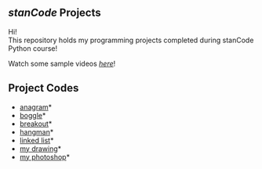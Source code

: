 ## *stanCode* Projects
Hi!\
This repository holds my programming projects completed during stanCode Python course!

Watch some sample videos *[here](https://drive.google.com/drive/folders/1Gi3bn9qPW_gR0ISyGzVPLd5Bztdvd7rF?fbclid=IwAR36BW3v_bHn-Idsh-0_ROSWLwrXOzoervZId25OOzH2LX4b6FCGDfULdDg)*!

## Project Codes
* [anagram]()*
* [boggle]()*
* [breakout]()*
* [hangman]()*
* [linked list]()*
* [my drawing]()*
* [my photoshop]()*

